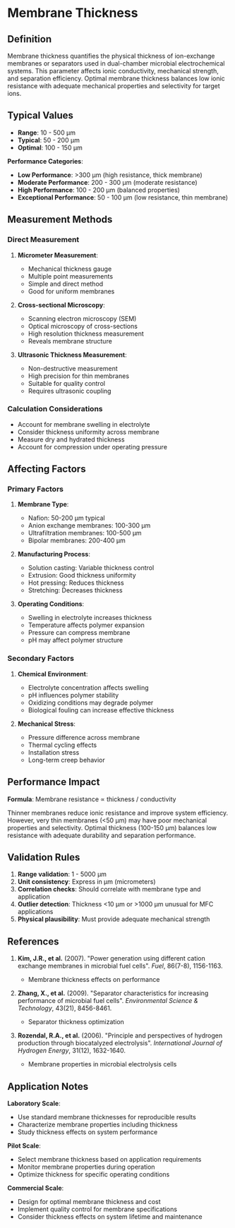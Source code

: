 <!--
Parameter ID: membrane_thickness
Category: materials
Generated: 2025-01-16T12:20:00.000Z
-->

# Membrane Thickness

## Definition

Membrane thickness quantifies the physical thickness of ion-exchange membranes
or separators used in dual-chamber microbial electrochemical systems. This
parameter affects ionic conductivity, mechanical strength, and separation
efficiency. Optimal membrane thickness balances low ionic resistance with
adequate mechanical properties and selectivity for target ions.

## Typical Values

- **Range**: 10 - 500 μm
- **Typical**: 50 - 200 μm
- **Optimal**: 100 - 150 μm

**Performance Categories**:

- **Low Performance**: >300 μm (high resistance, thick membrane)
- **Moderate Performance**: 200 - 300 μm (moderate resistance)
- **High Performance**: 100 - 200 μm (balanced properties)
- **Exceptional Performance**: 50 - 100 μm (low resistance, thin membrane)

## Measurement Methods

### Direct Measurement

1. **Micrometer Measurement**:

   - Mechanical thickness gauge
   - Multiple point measurements
   - Simple and direct method
   - Good for uniform membranes

2. **Cross-sectional Microscopy**:

   - Scanning electron microscopy (SEM)
   - Optical microscopy of cross-sections
   - High resolution thickness measurement
   - Reveals membrane structure

3. **Ultrasonic Thickness Measurement**:
   - Non-destructive measurement
   - High precision for thin membranes
   - Suitable for quality control
   - Requires ultrasonic coupling

### Calculation Considerations

- Account for membrane swelling in electrolyte
- Consider thickness uniformity across membrane
- Measure dry and hydrated thickness
- Account for compression under operating pressure

## Affecting Factors

### Primary Factors

1. **Membrane Type**:

   - Nafion: 50-200 μm typical
   - Anion exchange membranes: 100-300 μm
   - Ultrafiltration membranes: 100-500 μm
   - Bipolar membranes: 200-400 μm

2. **Manufacturing Process**:

   - Solution casting: Variable thickness control
   - Extrusion: Good thickness uniformity
   - Hot pressing: Reduces thickness
   - Stretching: Decreases thickness

3. **Operating Conditions**:
   - Swelling in electrolyte increases thickness
   - Temperature affects polymer expansion
   - Pressure can compress membrane
   - pH may affect polymer structure

### Secondary Factors

1. **Chemical Environment**:

   - Electrolyte concentration affects swelling
   - pH influences polymer stability
   - Oxidizing conditions may degrade polymer
   - Biological fouling can increase effective thickness

2. **Mechanical Stress**:
   - Pressure difference across membrane
   - Thermal cycling effects
   - Installation stress
   - Long-term creep behavior

## Performance Impact

**Formula**: Membrane resistance ∝ thickness / conductivity

Thinner membranes reduce ionic resistance and improve system efficiency.
However, very thin membranes (<50 μm) may have poor mechanical properties and
selectivity. Optimal thickness (100-150 μm) balances low resistance with
adequate durability and separation performance.

## Validation Rules

1. **Range validation**: 1 - 5000 μm
2. **Unit consistency**: Express in μm (micrometers)
3. **Correlation checks**: Should correlate with membrane type and application
4. **Outlier detection**: Thickness <10 μm or >1000 μm unusual for MFC
   applications
5. **Physical plausibility**: Must provide adequate mechanical strength

## References

1. **Kim, J.R., et al.** (2007). "Power generation using different cation
   exchange membranes in microbial fuel cells". _Fuel_, 86(7-8), 1156-1163.

   - Membrane thickness effects on performance

2. **Zhang, X., et al.** (2009). "Separator characteristics for increasing
   performance of microbial fuel cells". _Environmental Science & Technology_,
   43(21), 8456-8461.

   - Separator thickness optimization

3. **Rozendal, R.A., et al.** (2006). "Principle and perspectives of hydrogen
   production through biocatalyzed electrolysis". _International Journal of
   Hydrogen Energy_, 31(12), 1632-1640.
   - Membrane properties in microbial electrolysis cells

## Application Notes

**Laboratory Scale**:

- Use standard membrane thicknesses for reproducible results
- Characterize membrane properties including thickness
- Study thickness effects on system performance

**Pilot Scale**:

- Select membrane thickness based on application requirements
- Monitor membrane properties during operation
- Optimize thickness for specific operating conditions

**Commercial Scale**:

- Design for optimal membrane thickness and cost
- Implement quality control for membrane specifications
- Consider thickness effects on system lifetime and maintenance
